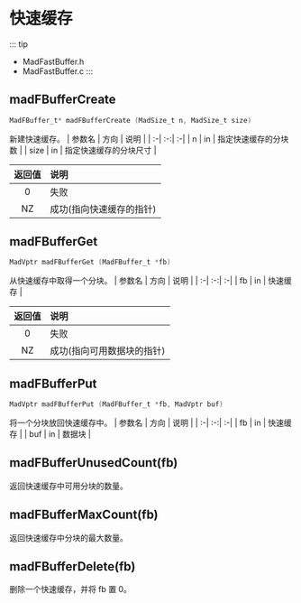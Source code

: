 # 快速缓存
::: tip
- MadFastBuffer.h
- MadFastBuffer.c
:::

## madFBufferCreate
```c
MadFBuffer_t* madFBufferCreate (MadSize_t n, MadSize_t size)
```
新建快速缓存。
| 参数名 | 方向 | 说明 |
| :-| :-:| :-|
| n    | in | 指定快速缓存的分块数 |
| size | in | 指定快速缓存的分块尺寸 |

| 返回值 | 说明 |
| :-:| :-|
| 0  | 失败 |
| NZ | 成功(指向快速缓存的指针) |

## madFBufferGet
```c
MadVptr madFBufferGet (MadFBuffer_t *fb)
```
从快速缓存中取得一个分块。
| 参数名 | 方向 | 说明 |
| :-| :-:| :-|
| fb | in | 快速缓存 |

| 返回值 | 说明 |
| :-:| :-|
| 0  | 失败 |
| NZ | 成功(指向可用数据块的指针) |

## madFBufferPut
```c
MadVptr madFBufferPut (MadFBuffer_t *fb, MadVptr buf)
```
将一个分块放回快速缓存中。
| 参数名 | 方向 | 说明 |
| :-| :-:| :-|
| fb  | in | 快速缓存 |
| buf | in | 数据块 |

## madFBufferUnusedCount(fb)
返回快速缓存中可用分块的数量。

## madFBufferMaxCount(fb)
返回快速缓存中分块的最大数量。

## madFBufferDelete(fb)
删除一个快速缓存，并将 fb 置 0。
